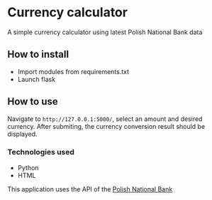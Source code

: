 # Currency calculator
A simple currency calculator using latest Polish National Bank data

## How to install
- Import modules from requirements.txt
- Launch flask

## How to use
Navigate to `http://127.0.0.1:5000/`, select an amount and desired currency. After submiting, the currency conversion result should be displayed.

### Technologies used
- Python
- HTML

This application uses the API of the [Polish National Bank](https://nbp.pl)
